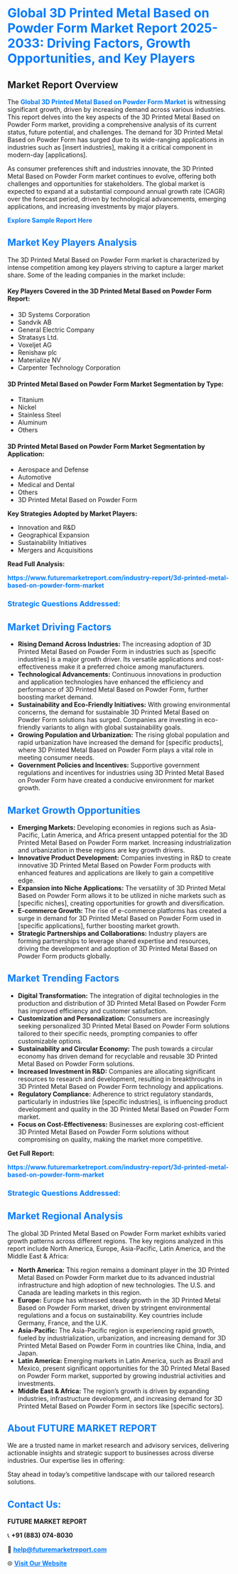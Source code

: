 <h1 style="color: #007BFF;">Global 3D Printed Metal Based on Powder Form Market Report 2025-2033: Driving Factors, Growth Opportunities, and Key Players</h1>

<section id="overview">
<h2>Market Report Overview</h2>
<p>The <a href="https://www.futuremarketreport.com/industry-report/3d-printed-metal-based-on-powder-form-market" style="color: #007BFF; text-decoration: none;"><strong>Global 3D Printed Metal Based on Powder Form Market</strong></a> is witnessing significant growth, driven by increasing demand across various industries. This report delves into the key aspects of the 3D Printed Metal Based on Powder Form market, providing a comprehensive analysis of its current status, future potential, and challenges. The demand for 3D Printed Metal Based on Powder Form has surged due to its wide-ranging applications in industries such as [insert industries], making it a critical component in modern-day [applications].</p>
<p>As consumer preferences shift and industries innovate, the 3D Printed Metal Based on Powder Form market continues to evolve, offering both challenges and opportunities for stakeholders. The global market is expected to expand at a substantial compound annual growth rate (CAGR) over the forecast period, driven by technological advancements, emerging applications, and increasing investments by major players.</p>
</section>

<section id="overview">
<p><a href="https://www.futuremarketreport.com/request-sample/reportId=111899" style="color: #007BFF; text-decoration: none;"><strong>Explore Sample Report Here</strong></a></p>
</section>

<section id="key-players">
<h2 style="color: #007BFF;">Market Key Players Analysis</h2>
<p>The 3D Printed Metal Based on Powder Form market is characterized by intense competition among key players striving to capture a larger market share. Some of the leading companies in the market include:</p>
<h4>Key Players Covered in the 3D Printed Metal Based on Powder Form Report:</h4>
<ul><li>3D Systems Corporation</li><li>Sandvik AB</li><li>General Electric Company</li><li>Stratasys Ltd.</li><li>Voxeljet AG</li><li>Renishaw plc</li><li>Materialize NV</li><li>Carpenter Technology Corporation</li></ul>
<h4>3D Printed Metal Based on Powder Form Market Segmentation by Type:</h4>
<ul><li>Titanium</li><li>Nickel</li><li>Stainless Steel</li><li>Aluminum</li><li>Others</li></ul>

<h4>3D Printed Metal Based on Powder Form Market Segmentation by Application:</h4>
<ul><li>Aerospace and Defense</li><li>Automotive</li><li>Medical and Dental</li><li>Others</li><li>3D Printed Metal Based on Powder Form</li></ul>
<p><strong>Key Strategies Adopted by Market Players:</strong></p>
<ul>
<li>Innovation and R&D</li>
<li>Geographical Expansion</li>
<li>Sustainability Initiatives</li>
<li>Mergers and Acquisitions</li>
</ul>
</section>

<section>
<p><strong>Read Full Analysis: </strong></p><a href="https://www.futuremarketreport.com/industry-report/3d-printed-metal-based-on-powder-form-market" style="color: #007BFF; text-decoration: none;"><strong>https://www.futuremarketreport.com/industry-report/3d-printed-metal-based-on-powder-form-market</strong></a>
<h3 style="color: #007BFF;">Strategic Questions Addressed:</h3>
</section>

<section id="driving-factors">
<h2 style="color: #007BFF;">Market Driving Factors</h2>
<ul>
<li><strong>Rising Demand Across Industries:</strong> The increasing adoption of 3D Printed Metal Based on Powder Form in industries such as [specific industries] is a major growth driver. Its versatile applications and cost-effectiveness make it a preferred choice among manufacturers.</li>
<li><strong>Technological Advancements:</strong> Continuous innovations in production and application technologies have enhanced the efficiency and performance of 3D Printed Metal Based on Powder Form, further boosting market demand.</li>
<li><strong>Sustainability and Eco-Friendly Initiatives:</strong> With growing environmental concerns, the demand for sustainable 3D Printed Metal Based on Powder Form solutions has surged. Companies are investing in eco-friendly variants to align with global sustainability goals.</li>
<li><strong>Growing Population and Urbanization:</strong> The rising global population and rapid urbanization have increased the demand for [specific products], where 3D Printed Metal Based on Powder Form plays a vital role in meeting consumer needs.</li>
<li><strong>Government Policies and Incentives:</strong> Supportive government regulations and incentives for industries using 3D Printed Metal Based on Powder Form have created a conducive environment for market growth.</li>
</ul>
</section>

<section id="growth-opportunities">
<h2 style="color: #007BFF;">Market Growth Opportunities</h2>
<ul>
<li><strong>Emerging Markets:</strong> Developing economies in regions such as Asia-Pacific, Latin America, and Africa present untapped potential for the 3D Printed Metal Based on Powder Form market. Increasing industrialization and urbanization in these regions are key growth drivers.</li>
<li><strong>Innovative Product Development:</strong> Companies investing in R&D to create innovative 3D Printed Metal Based on Powder Form products with enhanced features and applications are likely to gain a competitive edge.</li>
<li><strong>Expansion into Niche Applications:</strong> The versatility of 3D Printed Metal Based on Powder Form allows it to be utilized in niche markets such as [specific niches], creating opportunities for growth and diversification.</li>
<li><strong>E-commerce Growth:</strong> The rise of e-commerce platforms has created a surge in demand for 3D Printed Metal Based on Powder Form used in [specific applications], further boosting market growth.</li>
<li><strong>Strategic Partnerships and Collaborations:</strong> Industry players are forming partnerships to leverage shared expertise and resources, driving the development and adoption of 3D Printed Metal Based on Powder Form products globally.</li>
</ul>
</section>

<section id="trending-factors">
<h2 style="color: #007BFF;">Market Trending Factors</h2>
<ul>
<li><strong>Digital Transformation:</strong> The integration of digital technologies in the production and distribution of 3D Printed Metal Based on Powder Form has improved efficiency and customer satisfaction.</li>
<li><strong>Customization and Personalization:</strong> Consumers are increasingly seeking personalized 3D Printed Metal Based on Powder Form solutions tailored to their specific needs, prompting companies to offer customizable options.</li>
<li><strong>Sustainability and Circular Economy:</strong> The push towards a circular economy has driven demand for recyclable and reusable 3D Printed Metal Based on Powder Form solutions.</li>
<li><strong>Increased Investment in R&D:</strong> Companies are allocating significant resources to research and development, resulting in breakthroughs in 3D Printed Metal Based on Powder Form technology and applications.</li>
<li><strong>Regulatory Compliance:</strong> Adherence to strict regulatory standards, particularly in industries like [specific industries], is influencing product development and quality in the 3D Printed Metal Based on Powder Form market.</li>
<li><strong>Focus on Cost-Effectiveness:</strong> Businesses are exploring cost-efficient 3D Printed Metal Based on Powder Form solutions without compromising on quality, making the market more competitive.</li>
</ul>
</section>

<section>
<p><strong>Get Full Report: </strong></p><a href="https://www.futuremarketreport.com/industry-report/3d-printed-metal-based-on-powder-form-market" style="color: #007BFF; text-decoration: none;"><strong>https://www.futuremarketreport.com/industry-report/3d-printed-metal-based-on-powder-form-market</strong></a>
<h3 style="color: #007BFF;">Strategic Questions Addressed:</h3>
</section>


<section id="regional-analysis">
<h2 style="color: #007BFF;">Market Regional Analysis</h2>
<p>The global 3D Printed Metal Based on Powder Form market exhibits varied growth patterns across different regions. The key regions analyzed in this report include North America, Europe, Asia-Pacific, Latin America, and the Middle East & Africa:</p>
<ul>
<li><strong>North America:</strong> This region remains a dominant player in the 3D Printed Metal Based on Powder Form market due to its advanced industrial infrastructure and high adoption of new technologies. The U.S. and Canada are leading markets in this region.</li>
<li><strong>Europe:</strong> Europe has witnessed steady growth in the 3D Printed Metal Based on Powder Form market, driven by stringent environmental regulations and a focus on sustainability. Key countries include Germany, France, and the U.K.</li>
<li><strong>Asia-Pacific:</strong> The Asia-Pacific region is experiencing rapid growth, fueled by industrialization, urbanization, and increasing demand for 3D Printed Metal Based on Powder Form in countries like China, India, and Japan.</li>
<li><strong>Latin America:</strong> Emerging markets in Latin America, such as Brazil and Mexico, present significant opportunities for the 3D Printed Metal Based on Powder Form market, supported by growing industrial activities and investments.</li>
<li><strong>Middle East & Africa:</strong> The region’s growth is driven by expanding industries, infrastructure development, and increasing demand for 3D Printed Metal Based on Powder Form in sectors like [specific sectors].</li>
</ul>
</section>

<footer>
<h2 style="color: #007BFF;">About FUTURE MARKET REPORT</h2>
<p>We are a trusted name in market research and advisory services, delivering actionable insights and strategic support to businesses across diverse industries. Our expertise lies in offering:</p>

<p>Stay ahead in today’s competitive landscape with our tailored research solutions.</p>

<h2 style="color: #007BFF;">Contact Us:</h2>
<p><strong>FUTURE MARKET REPORT</strong></p>
<p>📞 <strong>+91 (883) 074-8030</strong></p>
<p>📧 <strong><a href="mailto:help@futuremarketreport.com" style="color: #007BFF;">help@futuremarketreport.com</a></strong></p>
<p>🌐 <strong><a href="https://www.futuremarketreport.com/" style="color: #007BFF;">Visit Our Website</a></strong></p>
</footer>